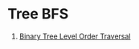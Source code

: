 # Tree BFS
1. [Binary Tree Level Order Traversal](https://leetcode.com/problems/binary-tree-level-order-traversal)  
